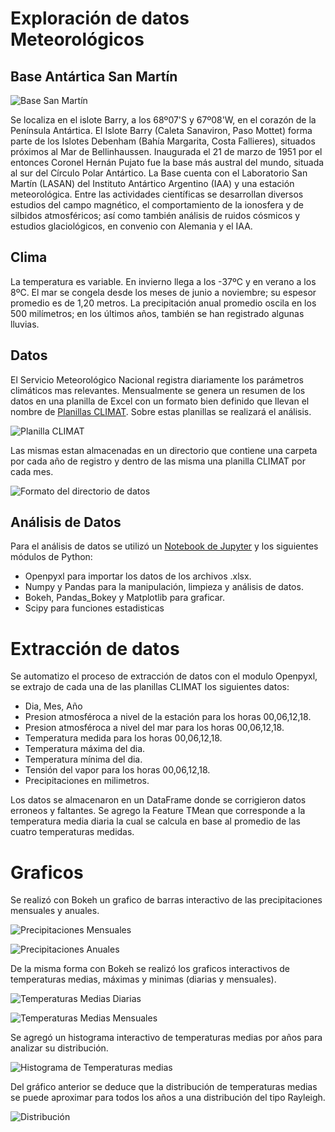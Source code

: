 # Exploración de datos Meteorológicos

## Base Antártica San Martín 

![Base San Martín](Images/SM.jpeg) 

Se localiza en el islote Barry, a los 68º07'S y 67º08'W, en el corazón de la Península Antártica. El Islote Barry (Caleta Sanaviron, Paso Mottet) forma parte de los Islotes Debenham (Bahía Margarita, Costa Fallieres), situados próximos al Mar de Bellinhaussen. Inaugurada el 21 de marzo de 1951 por el entonces Coronel Hernán Pujato fue la base más austral del mundo, situada al sur del Círculo Polar Antártico. 
La Base cuenta con el Laboratorio San Martín (LASAN) del Instituto Antártico Argentino (IAA) y una estación meteorológica. Entre las actividades científicas se desarrollan diversos estudios del campo magnético, el comportamiento de la ionosfera y de silbidos atmosféricos; así como también análisis de ruidos cósmicos y estudios glaciológicos, en convenio con Alemania y el IAA.

## Clima 
La temperatura es variable. En invierno llega a los -37ºC y en verano a los 8ºC. El mar se congela desde los meses de junio a noviembre; su espesor promedio es de 1,20 metros. La precipitación anual promedio oscila en los 500 milímetros; en los últimos años, también se han registrado algunas lluvias.
## Datos  
El Servicio Meteorológico Nacional registra diariamente los parámetros climáticos mas relevantes. Mensualmente se genera un resumen de los datos en una planilla de Excel con un formato bien definido que llevan el nombre de [Planillas CLIMAT](https://github.com/RodrigoAzpilcueta/WeatherDataExploration/tree/main/Data%20Example). Sobre estas planillas se realizará el análisis.  

![Planilla CLIMAT](Images/SheetExample.png)  

Las mismas estan almacenadas en un directorio que contiene una carpeta por cada año de registro y dentro de las misma una planilla CLIMAT por cada mes.  

![Formato del directorio de datos](Images/DirFormat.png)  

## Análisis de Datos  
Para el análisis de datos se utilizó un [Notebook de Jupyter](https://github.com/RodrigoAzpilcueta/WeatherDataExploration/blob/main/BASM_WeatherData.ipynb) y los siguientes módulos de Python:
* Openpyxl para importar los datos de los archivos .xlsx.
* Numpy y Pandas para la manipulación, limpieza y análisis de datos.
* Bokeh, Pandas_Bokey y Matplotlib para graficar.
* Scipy para funciones estadisticas
  



# Extracción de datos  
Se automatizo el proceso de extracción de datos con el modulo Openpyxl, se extrajo de cada una de las planillas CLIMAT los siguientes datos:
* Dia, Mes, Año
* Presion atmosféroca a nivel de la estación para los horas 00,06,12,18.
* Presion atmosféroca a nivel del mar para los horas 00,06,12,18.
* Temperatura medida para los horas 00,06,12,18.
* Temperatura máxima del dia.
* Temperatura mínima del dia.
* Tensión del vapor para los horas 00,06,12,18.
* Precipitaciones en milimetros.

Los datos se almacenaron en un DataFrame donde se corrigieron datos erroneos y faltantes. Se agrego la Feature TMean que corresponde a la temperatura media diaria la cual se calcula en base al promedio de las cuatro temperaturas medidas.  
# Graficos  
Se realizó con Bokeh un grafico de barras interactivo de las precipitaciones mensuales y anuales.  


![Precipitaciones Mensuales](Images/PrecMen.png)  


![Precipitaciones Anuales](Images/PrecAn.png)  

De la misma forma con Bokeh se realizó los graficos interactivos de temperaturas medias, máximas y minimas  (diarias y mensuales).  

![Temperaturas Medias Diarias](Images/TempMed.png)  

![Temperaturas Medias Mensuales](Images/TempMedMen.png)  

Se agregó un histograma interactivo de temperaturas medias por años para analizar su distribución.  

![Histograma de Temperaturas medias](Images/HistTemp.png)  

Del gráfico anterior se deduce que la distribución de temperaturas medias se puede aproximar para todos los años a una distribución del tipo Rayleigh. 

![Distribución](Images/Rayleigh.png) 
